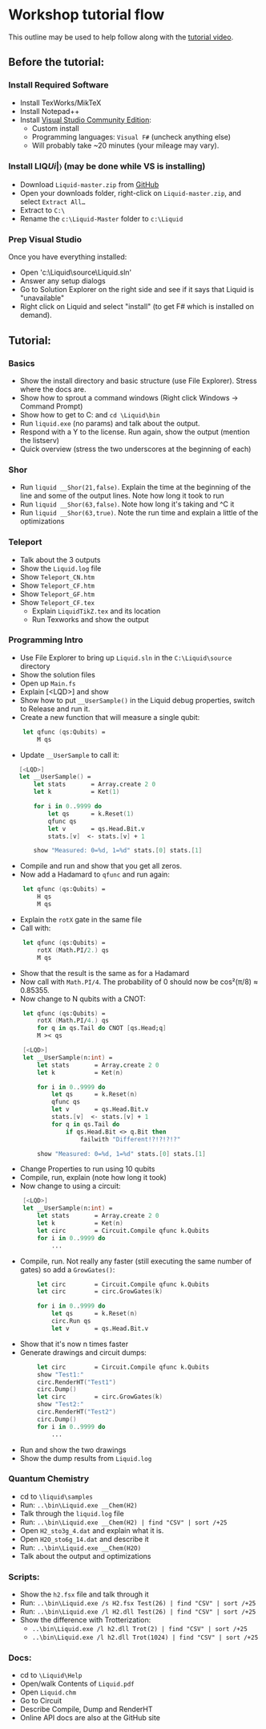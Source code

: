 # Workshop tutorial flow

This outline may be used to help follow along with the [tutorial video](http://research.microsoft.com/apps/video/default.aspx?id=258279).

## Before the tutorial: 

### Install Required Software

* Install TexWorks/MikTeX 
* Install Notepad++ 
* Install [Visual Studio Community Edition](https://www.visualstudio.com/en-us/products/visual-studio-community-vs.aspx):
  * Custom install 
  * Programming languages: `Visual F#` (uncheck anything else) 
  * Will probably take ~20 minutes (your mileage may vary). 

### Install LIQ<i>Ui</i>|&#x232A; (may be done while VS is installing)

* Download `Liquid-master.zip` from [GitHub](https://github.com/msr-quarc/Liquid/archive/master.zip)
* Open your downloads folder, right-click on `Liquid-master.zip`, and select `Extract All…`
* Extract to `C:\` 
* Rename the `c:\Liquid-Master` folder to `c:\Liquid`

### Prep Visual Studio

Once you have everything installed: 
* Open 'c:\Liquid\source\Liquid.sln'
* Answer any setup dialogs 
* Go to Solution Explorer on the right side and see if it says that Liquid is "unavailable" 
* Right click on Liquid and select "install" (to get F# which is installed on demand). 

## Tutorial:

### Basics

* Show the install directory and basic structure (use File Explorer). Stress where the docs are. 
* Show how to sprout a command windows (Right click Windows -> Command Prompt) 
* Show how to get to C: and `cd \Liquid\bin` 
* Run `liquid.exe` (no params) and talk about the output. 
* Respond with a Y to the license. Run again, show the output (mention the listserv) 
* Quick overview (stress the two underscores at the beginning of each) 

### Shor

* Run `liquid __Shor(21,false)`. Explain the time at the beginning of the line and some of the output lines. Note how long it took to run 
* Run `liquid __Shor(63,false)`. Note how long it's taking and ^C it 
* Run `liquid __Shor(63,true)`. Note the run time and explain a little of the optimizations 

### Teleport

* Talk about the 3 outputs 
* Show the `Liquid.log` file 
* Show `Teleport_CN.htm` 
* Show `Teleport_CF.htm` 
* Show `Teleport_GF.htm` 
* Show `Teleport_CF.tex` 
  * Explain `LiquidTikZ.tex` and its location 
  * Run Texworks and show the output 

### Programming Intro

* Use File Explorer to bring up `Liquid.sln` in the `C:\Liquid\source` directory 
* Show the solution files 
* Open up `Main.fs` 
* Explain &lbrack;&lt;LQD&gt;&rbrack; and show 
* Show how to put `__UserSample()` in the Liquid debug properties, switch to Release and run it. 
* Create a new function that will measure a single qubit: 
```fsharp
    let qfunc (qs:Qubits) =
        M qs
```
* Update `__UserSample` to call it: 
 ```fsharp
    [<LQD>]
    let __UserSample() =
        let stats       = Array.create 2 0
        let k           = Ket(1)

        for i in 0..9999 do
            let qs      = k.Reset(1)
            qfunc qs
            let v       = qs.Head.Bit.v
            stats.[v]  <- stats.[v] + 1

        show "Measured: 0=%d, 1=%d" stats.[0] stats.[1]
```
* Compile and run and show that you get all zeros. 
* Now add a Hadamard to `qfunc` and run again: 
```fsharp
    let qfunc (qs:Qubits) =
        H qs
        M qs
```
* Explain the `rotX` gate in the same file 
* Call with: 
```fsharp
    let qfunc (qs:Qubits) =
        rotX (Math.PI/2.) qs
        M qs
```
* Show that the result is the same as for a Hadamard 
* Now call with `Math.PI/4`. The probability of 0 should now be cos&sup2;(&pi;/8) &approx; 0.85355.
* Now change to N qubits with a CNOT: 
```fsharp
    let qfunc (qs:Qubits) =
        rotX (Math.PI/4.) qs
        for q in qs.Tail do CNOT [qs.Head;q]
        M >< qs 

    [<LQD>]
    let __UserSample(n:int) =
        let stats       = Array.create 2 0
        let k           = Ket(n)

        for i in 0..9999 do
            let qs      = k.Reset(n)
            qfunc qs
            let v       = qs.Head.Bit.v
            stats.[v]  <- stats.[v] + 1
            for q in qs.Tail do
                if qs.Head.Bit <> q.Bit then
                    failwith "Different!?!?!?!?"

        show "Measured: 0=%d, 1=%d" stats.[0] stats.[1]
```
* Change Properties to run using 10 qubits 
* Compile, run, explain (note how long it took) 
* Now change to using a circuit: 
```fsharp
    [<LQD>]
    let __UserSample(n:int) =
        let stats       = Array.create 2 0
        let k           = Ket(n)
        let circ        = Circuit.Compile qfunc k.Qubits
        for i in 0..9999 do
			...
```
* Compile, run. Not really any faster (still executing the same number of gates) so add a `GrowGates()`: 
```fsharp
        let circ        = Circuit.Compile qfunc k.Qubits
        let circ        = circ.GrowGates(k)

        for i in 0..9999 do
            let qs      = k.Reset(n)
            circ.Run qs
            let v       = qs.Head.Bit.v
```
* Show that it's now n times faster 
* Generate drawings and circuit dumps: 
```fsharp
        let circ        = Circuit.Compile qfunc k.Qubits
        show "Test1:"
        circ.RenderHT("Test1")
        circ.Dump()
        let circ        = circ.GrowGates(k)
        show "Test2:"
        circ.RenderHT("Test2")
        circ.Dump()
        for i in 0..9999 do
			...
```
* Run and show the two drawings 
* Show the dump results from `Liquid.log` 

### Quantum Chemistry

* cd to `\liquid\samples`
* Run: `..\bin\Liquid.exe __Chem(H2)` 
* Talk through the `liquid.log` file 
* Run: `..\bin\Liquid.exe __Chem(H2) | find "CSV" | sort /+25` 
* Open `H2_sto3g_4.dat` and explain what it is. 
* Open `H2O_sto6g_14.dat` and describe it 
* Run: `..\bin\Liquid.exe __Chem(H2O)` 
* Talk about the output and optimizations 

### Scripts:

* Show the `h2.fsx` file and talk through it 
* Run: `..\bin\Liquid.exe /s H2.fsx Test(26) | find "CSV" | sort /+25` 
* Run: `..\bin\Liquid.exe /l H2.dll Test(26) | find "CSV" | sort /+25` 
* Show the difference with Trotterization: 
  * `..\bin\Liquid.exe /l h2.dll Trot(2) | find "CSV" | sort /+25` 
  * `..\bin\Liquid.exe /l h2.dll Trot(1024) | find "CSV" | sort /+25` 

### Docs:

* cd to `\Liquid\Help` 
* Open/walk Contents of `Liquid.pdf` 
* Open `Liquid.chm` 
* Go to Circuit 
* Describe Compile, Dump and RenderHT 
* Online API docs are also at the GitHub site 
